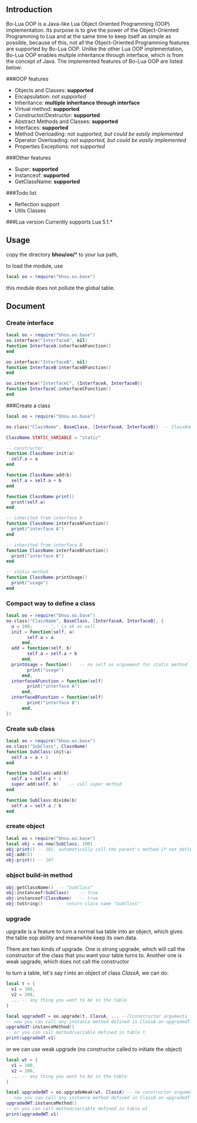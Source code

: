 Introduction
------------

Bo-Lua OOP is a Java-like Lua Object Oriented Programming (OOP) implementation. 
Its purpose is to give the power of the Object-Oriented Programming to Lua and at the same time 
to keep itself as simple as possible, because of this, not all the Object-Oriented Programming features 
are supported by Bo-Lua OOP. Unlike the other Lua OOP implementation, Bo-Lua OOP enables multple 
inheritance through interface, which is from the concept of Java. The implemented features of Bo-Lua 
OOP are listed below:

###OOP features

- Objects and Classes: **supported**
- Encapsulation: *not supported*
- Inheritance: **multiple inheritance through interface**
- Virtual method: **supported**
- Constructor/Destructor: **supported**
- Abstract Methods and Classes: **supported**
- Interfaces: **supported**
- Method Overloading: *not supported, but could be easily implemented*
- Operator Overloading: *not supported, but could be easily implemented*
- Properties Exceptions: *not supported*

###Other features

- Super: **supported**
- Instanceof: **supported**
- GetClassName: **supported**

###Todo list
- Reflection support
- Utils Classes

###Lua version
Currently supports Lua 5.1.*

Usage
-----------
copy the directory **bhou/oo/*** to your lua path,

to load the module, use
`````lua
local oo = require("bhou.oo.base")
`````

this module does not pollute the global table. 


Document
-----------
### Create interface
`````lua
local oo = require("bhou.oo.base")
oo.interface("InterfaceA", nil)
function InterfaceA:interfaceAFunction()
end

oo.interface("InterfaceB", nil)
function InterfaceB:interfaceBFunction()
end

oo.interface("InterfaceC", {InterfaceA, InterfaceB})
function InterfaceC:interfaceCFunction()
end
`````
###Create a class

`````lua
local oo = require("bhou.oo.base")

oo.class("ClassName", BaseClase, {InterfaceA, InterfaceB})  -- ClassName is automatically registered as global variable

ClassName.STATIC_VARIABLE = "static"

-- constructor
function ClassName:init(a)
  self.a = a
end

function ClassName:add(b)
  self.a = self.a + b
end

function ClassName:print()
  print(self.a)
end

-- inherited from interface A
function ClassName:interfaceAFunction()
  print("interface A")
end

-- inherited from interface B
function ClassName:interfaceBFunction()
  print("interface B")
end

-- static method
function ClassName.printUsage()  
  print("usage")
end
`````
### Compact way to define a class
`````lua
local oo = require("bhou.oo.base")
oo.class("ClassName", BaseClass, {InterfaceA, InterfaceB}, {
  a = 100;    -- ',' is ok as well
  init = function(self, a)
        self.a = a
      end,
  add = function(self, b)
        self.a = self.a + b
      end,
  printUsage = function()   -- no self as arguement for static method
        print("usage")
      end,
  interfaceAFunction = function(self)
        print("interface A")
      end,
  interfaceBFunction = function(self)
        print("interface B")
      end,
})
`````
### Create sub class
`````lua
local oo = require("bhou.oo.base")
oo.class("SubClass", ClassName)
function SubClass:init(a)
  self.a = a + 1
end

function SubClass:add(b)
  self.a = self.a + 1
  super.add(self, b)    -- call super method
end

function SubClass:divide(b)
  self.a = self.a / b
end
`````

### create object
`````lua
local oo = require("bhou.oo.base")
local obj = oo.new(SubClass, 100)
obj:print() -- 101, automatically call the parent's method if not defined in subclass
obj:add(5)
obj:print() -- 107
`````
### object build-in method
`````lua
obj:getClassName()  -- "SubClass"
obj:instanceof(SubClass)    -- true
obj:instanceof(ClassName)   -- true
obj:toString()      -- return class name "SubClass"
`````
### upgrade
upgrade is a feature to turn a normal lua table into an object, which gives the table 
oop ability and meanwhile keep its own data.

There are two kinds of upgrade. One is strong upgrade, which will call the constructor 
of the class that you want your table turns to. Another one is weak upgrade, which does
not call the constructor

to turn a table, let's say *t* into an object of class *ClassA*, we can do:
`````lua
local t = {
  v1 = 100,
  v2 = 200,
  ... -- any thing you want to be in the table
}

local upgradedT = oo.upgrade(t, ClassA, ... --[[constructor arguments for ClassA--]])
-- now you can call any instance method defined in ClassA on upgradedT
upgradedT:instanceMethod()
-- or you can call method/variable defined in table t
print(upgradedT.v1)
`````
or we can use weak upgrade (no constructor called to initiate the object)
`````lua
local wt = {
  v1 = 100,
  v2 = 200,
  ... -- any thing you want to be in the table
}

local upgradedWT = oo.upgradeWeak(wt, ClassA) -- no constructor arguments
-- now you can call any instance method defined in ClassA on upgradedT
upgradedWT:instanceMethod()
-- or you can call method/variable defined in table wt
print(upgradedWT.v1)

